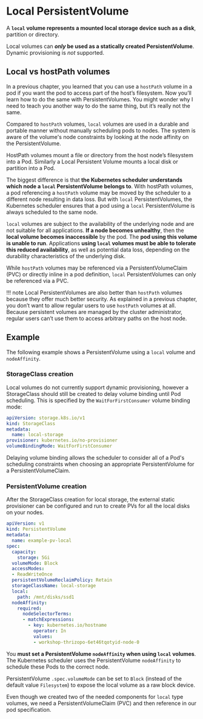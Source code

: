 
# Local PersistentVolume

A **`local` volume represents a mounted local storage device such as a disk**, partition or directory.

Local volumes can **_only_ be used as a statically created PersistentVolume**. Dynamic provisioning is _not_ supported.

## Local vs hostPath volumes

In a previous chapter, you learned that you can use a `hostPath` volume in a pod if you want the pod to access part of the host’s filesystem. Now you’ll learn how to do the same with PersistentVolumes. You might wonder why I need to teach you another way to do the same thing, but it’s really not the same.

Compared to `hostPath` volumes, `local` volumes are used in a durable and portable manner without manually scheduling pods to nodes. The system is aware of the volume's node constraints by looking at the node affinity on the PersistentVolume.

HostPath volumes mount a file or directory from the host node’s filesystem into a Pod. Similarly a Local Persistent Volume mounts a local disk or partition into a Pod.

The biggest difference is that **the Kubernetes scheduler understands which node a `local` PersistentVolume belongs to**. With hostPath volumes, a pod referencing a `hostPath` volume may be moved by the scheduler to a different node resulting in data loss. But with `local` PersistentVolumes, the Kubernetes scheduler ensures that a pod using a `local` PersistentVolume is always scheduled to the same node.

`local` volumes are subject to the availability of the underlying node and are not suitable for all applications. **If a node becomes unhealthy**, then the **local volume becomes inaccessible** by the pod. The **pod using this volume is unable to run**. Applications **using `local` volumes must be able to tolerate this reduced availability**, as well as potential data loss, depending on the durability characteristics of the underlying disk.

While `hostPath` volumes may be referenced via a PersistentVolumeClaim (PVC) or directly inline in a pod definition, `local` PersistentVolumes can only be referenced via a PVC.

!!! note
    Local PersistentVolumes are also better than `hostPath` volumes because they offer much better security. As explained in a previous chapter, you don’t want to allow regular users to use `hostPath` volumes at all. Because persistent volumes are managed by the cluster administrator, regular users can’t use them to access arbitrary paths on the host node.


## Example

The following example shows a PersistentVolume using a `local` volume and `nodeAffinity`.

### StorageClass creation

Local volumes do not currently support dynamic provisioning, however a StorageClass should still be created to delay volume binding until Pod scheduling. This is specified by the `WaitForFirstConsumer` volume binding mode:

```yaml
apiVersion: storage.k8s.io/v1
kind: StorageClass
metadata:
  name: local-storage
provisioner: kubernetes.io/no-provisioner
volumeBindingMode: WaitForFirstConsumer
```

Delaying volume binding allows the scheduler to consider all of a Pod's scheduling constraints when choosing an appropriate PersistentVolume for a PersistentVolumeClaim.

### PersistentVolume creation

After the StorageClass creation for local storage, the external static provisioner can be configured and run to create PVs for all the local disks on your nodes.

```yaml
apiVersion: v1
kind: PersistentVolume
metadata:
  name: example-pv-local
spec:
  capacity:
    storage: 5Gi
  volumeMode: Block
  accessModes:
  - ReadWriteOnce
  persistentVolumeReclaimPolicy: Retain
  storageClassName: local-storage
  local:
    path: /mnt/disks/ssd1
  nodeAffinity:
    required:
      nodeSelectorTerms:
      - matchExpressions:
        - key: kubernetes.io/hostname
          operator: In
          values:
          - workshop-thrizopo-6et46tqotyid-node-0
```

You **must set a PersistentVolume `nodeAffinity` when using `local` volumes**. The Kubernetes scheduler uses the PersistentVolume `nodeAffinity` to schedule these Pods to the correct node.

PersistentVolume `.spec.volumeMode` can be set to `Block` (instead of the default value `Filesystem`) to expose the local volume as a raw block device.

Even though we created two of the needed components for `local` type volumes, we need a PersistentVolumeClaim (PVC) and then reference in our pod specification.
